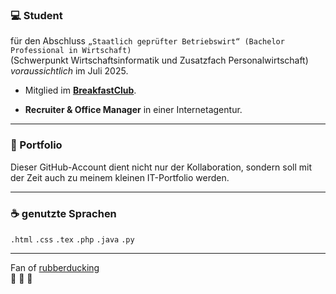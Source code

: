 ### :computer: Student 
für den Abschluss 
` „Staatlich geprüfter Betriebswirt“ (Bachelor Professional in Wirtschaft) ` <br>
(Schwerpunkt Wirtschaftsinformatik und Zusatzfach Personalwirtschaft) <br>
*voraussichtlich* im Juli 2025.

- Mitglied im **[BreakfastClub](https://github.com/WF221-BreakfastClub)**.

- **Recruiter & Office Manager** in einer Internetagentur.

---

### :file_folder: Portfolio

Dieser GitHub-Account dient nicht nur der Kollaboration, sondern soll mit der Zeit auch zu meinem kleinen IT-Portfolio werden.

---

### :coffee: genutzte Sprachen

`.html` `.css` `.tex` `.php` `.java` `.py`

---

Fan of [rubberducking](https://en.wikipedia.org/wiki/Rubber_duck_debugging) <br> 
:duck: :duck: :duck:
